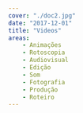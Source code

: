```yaml
---
cover: "./doc2.jpg"
date: "2017-12-01"
title: "Videos"
areas:
    - Animações
    - Rotoscopia
    - Audiovisual
    - Edição
    - Som
    - Fotografia
    - Produção
    - Roteiro
---
```

